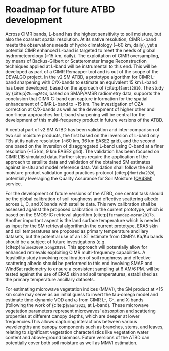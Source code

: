 # Roadmap for future ATBD development

Across CIMR bands, L-band has the highest sensitivity to soil moisture, but also the coarsest spatial resolution. At its native resolution, CIMR L-band meets the observations needs of hydro climatology (~60 km, daily), yet a potential CIMR enhanced L-band is targeted to meet the needs of global hydrometeorology (~15 km, daily).  The exploitation of CIMR oversampling, by means of Backus-Gilbert or Scatterometer Image Reconstruction techniques applied at L-band will be instrumental to this end. This will be developed as part of a CIMR Remapper tool and is out of the scope of the DEVALGO project. In the v2 SM ATBD, a prototype algorithm for CIMR L-band sharpening with  C/X-bands to estimate an equivalent 15 km L-band has been developed, based on the approach of {cite:p}`Santi2010`. The study by {cite:p}`Zhang2024`, based on SMAP/AMSR radiometry data, supports the conclusion that CIMR C-band can capture information for the spatial enhancement of CIMR L-band to ~15 km. The investigation of OZA correction at C/X-bands as well as the development of higher other and non-linear approaches for L-band sharpening will be central for the development of this multi-frequency product in future versions of the ATBD.

A central part of v2 SM ATBD has been validation and inter-comparison of two soil moisture products, the first based on the inversion of L-band only TBs at its native resolution (~60 km, 36 km EASE2 grid), and the second one based on the inversion of disaggregated L-band using C-band at a finer resolution (~15 km, 9 km EASE2 grid). The validation has been focused on CIMR L1B simulated data. Further steps require the application of the approach to satellite data and validation of the obtained SM estimates against in-situ and model reference data. Validation shall follow the soil moisture product validation good practices protocol {cite:p}`Montzka2020`, potentially leveraging the Quality Assurance for Soil Moisture ([QA4SM](https://qa4sm.eu/ui/home)) service.

For the development of future versions of the ATBD, one central task should be the global calibration of soil roughness and effective scattering albedo across L, C, and X bands with satellite data. This new calibration shall be assessed against the proposed calibration in the current prototype, which is based on the SMOS-IC retrieval algorithm {cite:p}`fernandez-moran2017b`. Another important aspect is the land surface temperature which is needed as input for the SM retrieval algorithm.In the current prototype, ERA5 skin and soil temperatures are proposed as primary temperature ancillary datasets, but the potential use of an LST estimate from CIMR's Ka/Ku bands should be a subject of future investigations (e.g. {cite:p}`holmes2009,Song2019`). This approach will potentially allow for enhanced retrievals exploiting CIMR multi-frequency capabilities. A feasibility study involving recalibration of soil roughness and effective scattering albedo should be performed to this end involving SMAP and WindSat radiometry to ensure a consistent sampling at 6 AM/6 PM. will be tested against the use of ERA5 skin and soil temperatures, established as the primary temperature ancillary datasets.

For estimating microwave vegetation indices (MMVI), the SM product at <15 km scale may serve as an initial guess to invert the tau-omega model and estimate time-dynamic VOD and ω from CIMR L-, C-, and X-bands (following the work of {cite:p}`Baur2021`, at L-band). These microwave vegetation parameters represent microwaves' absorption and scattering properties at different canopy depths, which are deeper at lower frequencies.This allows capturing interactions between various wavelengths and canopy components such as branches, stems, and leaves, relating to significant vegetation characteristics like vegetation water content and above-ground biomass. Future versions of the ATBD can potentially cover both soil moisture as well as MMVI estimation.
